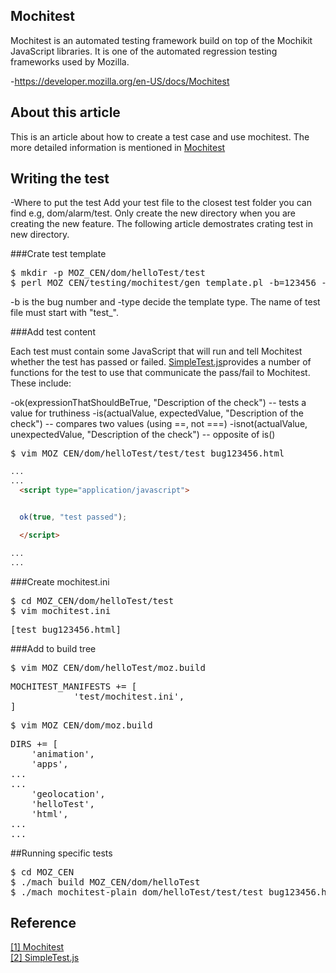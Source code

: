 ## Mochitest
Mochitest is an automated testing framework build on top of the Mochikit JavaScript libraries. It is one of the automated regression testing frameworks used by Mozilla.

-https://developer.mozilla.org/en-US/docs/Mochitest

## About this article
This is an article about how to create a test case and use mochitest. The more detailed information is mentioned in [Mochitest](#mochi)

<!--more-->

## Writing the test 
-Where to put the test
Add your test file to the closest test folder you can find e.g, dom/alarm/test. Only create the new directory when you are creating the new feature.
The following article demostrates crating test in new directory.

###Crate test template

<pre>
$ mkdir -p MOZ_CEN/dom/helloTest/test
$ perl MOZ_CEN/testing/mochitest/gen_template.pl -b=123456 -type=html > MOZ_CEN/dom/helloTest/test/test_bug123456.html
</pre>

\-b is the bug number and \-type decide the template type. The name of test file must start with "test_".

###Add test content

Each test must contain some JavaScript that will run and tell Mochitest whether the test has passed or failed. [SimpleTest.js](#SimpleTest)provides a number of functions for the test to use that communicate the pass/fail to Mochitest. These include:


-ok(expressionThatShouldBeTrue, "Description of the check") -- tests a value for truthiness
-is(actualValue, expectedValue, "Description of the check") -- compares two values (using ==, not ===)
-isnot(actualValue, unexpectedValue, "Description of the check") -- opposite of is()
<pre>
$ vim MOZ_CEN/dom/helloTest/test/test_bug123456.html
</pre>

```html
...
...
  <script type="application/javascript">


  ok(true, "test passed");

  </script>

...
...
```

###Create mochitest.ini

<pre>
$ cd MOZ_CEN/dom/helloTest/test
$ vim mochitest.ini
</pre>

<pre>
[test_bug123456.html]
</pre>

###Add to build tree
<pre>
$ vim MOZ_CEN/dom/helloTest/moz.build
</pre>

<pre>
MOCHITEST_MANIFESTS += [
            'test/mochitest.ini',
]
</pre>

<pre>
$ vim MOZ_CEN/dom/moz.build
</pre>

<pre>
DIRS += [
    'animation',
    'apps',
...
...
    'geolocation',
    'helloTest',
    'html',
...
...
</pre>


##Running specific tests

<pre>
$ cd MOZ_CEN
$ ./mach build MOZ_CEN/dom/helloTest
$ ./mach mochitest-plain dom/helloTest/test/test_bug123456.html
</pre>

## Reference
<a name="mochi" title="Mochitest" target="_blank" href="https://developer.mozilla.org/en-US/docs/Mochitest">[1] Mochitest</a>
<br>
<a name="SimpleTest" title="SimpleTest.js" target="_blank" href="http://mxr.mozilla.org/mozilla-central/source/testing/mochitest/tests/SimpleTest/SimpleTest.js">[2] SimpleTest.js</a>
